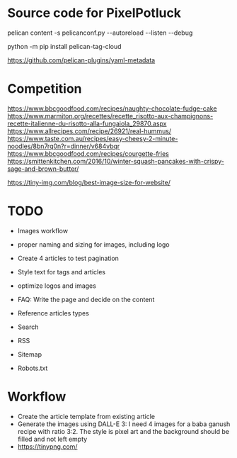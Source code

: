# Source code for PixelPotluck

pelican content -s pelicanconf.py --autoreload --listen --debug

python -m pip install pelican-tag-cloud


https://github.com/pelican-plugins/yaml-metadata

# Competition

https://www.bbcgoodfood.com/recipes/naughty-chocolate-fudge-cake
https://www.marmiton.org/recettes/recette_risotto-aux-champignons-recette-italienne-du-risotto-alla-fungaiola_29870.aspx
https://www.allrecipes.com/recipe/26921/real-hummus/
https://www.taste.com.au/recipes/easy-cheesy-2-minute-noodles/8bn7rq0n?r=dinner/v684vbqr
https://www.bbcgoodfood.com/recipes/courgette-fries
https://smittenkitchen.com/2016/10/winter-squash-pancakes-with-crispy-sage-and-brown-butter/

https://tiny-img.com/blog/best-image-size-for-website/

# TODO

- Images workflow
- proper naming and sizing for images, including logo
- Create 4 articles to test pagination
- Style text for tags and articles
- optimize logos and images


- FAQ: Write the page and decide on the content


- Reference articles types
- Search
- RSS
- Sitemap
- Robots.txt

# Workflow

- Create the article template from existing article
- Generate the images using DALL-E 3: I need 4 images for a baba ganush recipe with ratio 3:2. The style is pixel art and the background should be filled and not left empty
- https://tinypng.com/

